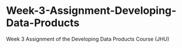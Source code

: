 # Week-3-Assignment-Developing-Data-Products
Week 3 Assignment of the Developing Data Products Course (JHU)
